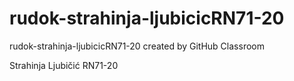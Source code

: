 # rudok-strahinja-ljubicicRN71-20
rudok-strahinja-ljubicicRN71-20 created by GitHub Classroom


Strahinja Ljubičić RN71-20
